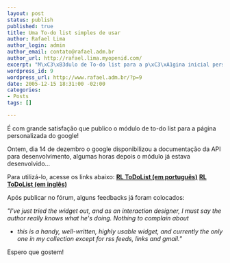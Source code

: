 ```yaml
--- 
layout: post
status: publish
published: true
title: Uma To-do list simples de usar
author: Rafael Lima
author_login: admin
author_email: contato@rafael.adm.br
author_url: http://rafael.lima.myopenid.com/
excerpt: "M\xC3\xB3dulo de To-do list para a p\xC3\xA1gina inicial personalizada do google."
wordpress_id: 9
wordpress_url: http://www.rafael.adm.br/?p=9
date: 2005-12-15 18:31:00 -02:00
categories: 
- Posts
tags: []

---
```

É com grande satisfação que publico o módulo de to-do list para a página personalizada do google!

Ontem, dia 14 de dezembro o google disponibilizou a documentação da API para desenvolvimento, algumas horas depois o módulo já estava desenvolvido...

Para utilizá-lo, acesse os links abaixo:
<strong><a href="http://fusion.google.com/add?moduleurl=http://rlwidgets.com/gmodules/pt_BR/rltodolist.xml">RL ToDoList (em português)</a></strong>
<strong><a href="http://fusion.google.com/add?moduleurl=http://rlwidgets.com/gmodules/en_US/rltodolist.xml">RL ToDoList (em inglês)</a></strong>

Após publicar no fórum, alguns feedbacks já foram colocados:

<em>"I've just tried the widget out, and as an interaction designer, I must
say the author really knows what he's doing. Nothing to complain about
- this is a handy, well-written, highly usable widget, and currently
the only one in my collection except for rss feeds, links and gmail."
</em>

Espero que gostem!
